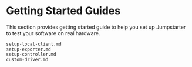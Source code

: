 # Getting Started Guides

This section provides getting started guide to help you set up Jumpstarter to
test your software on real hardware.

```{toctree}
setup-local-client.md
setup-exporter.md
setup-controller.md
custom-driver.md
```
